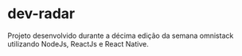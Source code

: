 # dev-radar
Projeto desenvolvido durante a décima edição da semana omnistack utilizando NodeJs, ReactJs e React Native.
